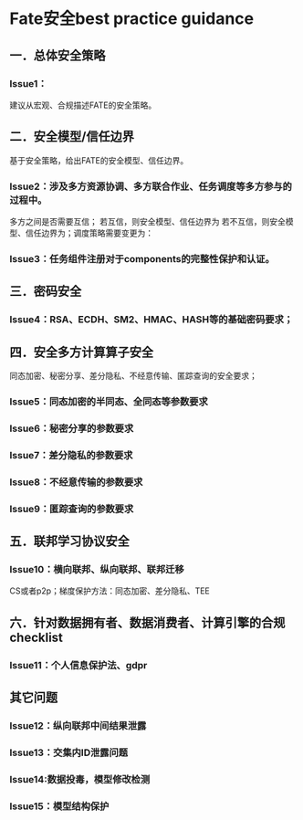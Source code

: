 # Fate安全best practice guidance
## 一．总体安全策略
### Issue1：
建议从宏观、合规描述FATE的安全策略。

## 二．安全模型/信任边界
基于安全策略，给出FATE的安全模型、信任边界。
### Issue2：涉及多方资源协调、多方联合作业、任务调度等多方参与的过程中。
多方之间是否需要互信；
若互信，则安全模型、信任边界为
若不互信，则安全模型、信任边界为；调度策略需要变更为：
### Issue3：任务组件注册对于components的完整性保护和认证。

## 三．密码安全
### Issue4：RSA、ECDH、SM2、HMAC、HASH等的基础密码要求；

## 四．安全多方计算算子安全
同态加密、秘密分享、差分隐私、不经意传输、匿踪查询的安全要求；
### Issue5：同态加密的半同态、全同态等参数要求
### Issue6：秘密分享的参数要求
### Issue7：差分隐私的参数要求
### Issue8：不经意传输的参数要求
### Issue9：匿踪查询的参数要求
## 五．联邦学习协议安全
### Issue10：横向联邦、纵向联邦、联邦迁移
CS或者p2p；梯度保护方法：同态加密、差分隐私、TEE

## 六．针对数据拥有者、数据消费者、计算引擎的合规checklist
### Issue11：个人信息保护法、gdpr


## 其它问题
### Issue12：纵向联邦中间结果泄露
### Issue13：交集内ID泄露问题
### Issue14:数据投毒，模型修改检测
### Issue15：模型结构保护










